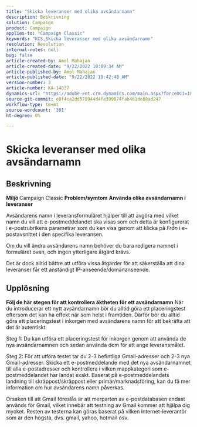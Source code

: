 ```yaml
---
title: "Skicka leveranser med olika avsändarnamn"
description: Beskrivning
solution: Campaign
product: Campaign
applies-to: "Campaign Classic"
keywords: "KCS,Skicka leveranser med olika avsändarnamn"
resolution: Resolution
internal-notes: null
bug: false
article-created-by: Amol Mahajan
article-created-date: "9/22/2022 10:09:34 AM"
article-published-by: Amol Mahajan
article-published-date: "9/22/2022 10:42:48 AM"
version-number: 3
article-number: KA-14837
dynamics-url: "https://adobe-ent.crm.dynamics.com/main.aspx?forceUCI=1&pagetype=entityrecord&etn=knowledgearticle&id=3482baa3-5e3a-ed11-9db0-002248086d3d"
source-git-commit: e8f4ca2dd578944d4fe399074fab461de88ad247
workflow-type: tm+mt
source-wordcount: '301'
ht-degree: 0%

---
```


# Skicka leveranser med olika avsändarnamn

## Beskrivning

<b>Miljö</b><b> </b>
Campaign Classic
<b>Problem/symtom</b>
<b>Använda olika avsändarnamn i leveranser</b>

Avsändarens namn i leveransformuläret hjälper till att avgöra med vilket namn du vill att e-postmeddelandet ska visas som och detta är konfigurerat i e-postrubrikens parametrar som du kan visa genom att klicka på *Från* i e-postavsnittet i den specifika leveransen.

Om du vill ändra avsändarens namn behöver du bara redigera namnet i formuläret ovan, och ingen ytterligare åtgärd krävs.

Det är dock alltid bättre att utföra vissa åtgärder för att säkerställa att dina leveranser får ett anständigt IP-anseende/domänanseende.






## Upplösning

<b>Följ de här stegen för att kontrollera äktheten för ett avsändarnamn</b>
När du introducerar ett nytt avsändarnamn bör du alltid göra ett placeringstest eftersom det kan ha effekt när som helst i framtiden. Därför bör du alltid göra ett placeringstest i inkorgen med avsändarens namn för att bekräfta att det är autentiskt.

Steg 1: Du kan utföra ett placeringstest för inkorgen genom att använda de nya avsändarnamnen och sedan använda dem för att ange leveransmålet.

Steg 2: För att utföra testet tar du 2-3 befintliga Gmail-adresser och 2-3 nya Gmail-adresser. Skicka ett e-postmeddelande med det nya avsändarnamnet till alla e-postadresser och kontrollera i vilken mappkategori som e-postmeddelandet har landat exakt. Baserat på e-postmeddelandets landning till skräppost/skräppost eller primär/marknadsföring, kan du få mer information om hur avsändarens namn påverkas.

Orsaken till att Gmail föreslås är att merparten av e-postdatabasen endast används för Gmail, vilket innebär att testning av Gmail kommer att hjälpa dig mycket. Resten av testerna kan göras baserat på vilken Internet-leverantör som är den högsta, dvs. gmail, yahoo, hotmail osv.
